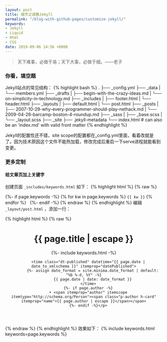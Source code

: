 ```yaml
---
layout: post
title: 细节之调教Jekyll
permalink: "/blog-with-github-pages/customize-jekyll/"
keywords:
- Jekyll
- Liquid
- Html
- CSS
date: 2019-09-06 14:56 +0800
---
```

> 天下难事，必做于易；天下大事，必做于细。——老子

### 你看，填空题
Jekyll站点的常见结构：
{% highlight bash %}
.
├── _config.yml
├── _data
|   └── members.yml
├── _drafts
|   ├── begin-with-the-crazy-ideas.md
|   └── on-simplicity-in-technology.md
├── _includes
|   ├── footer.html
|   └── header.html
├── _layouts
|   ├── default.html
|   └── post.html
├── _posts
|   ├── 2007-10-29-why-every-programmer-should-play-nethack.md
|   └── 2009-04-26-barcamp-boston-4-roundup.md
├── _sass
|   ├── _base.scss
|   └── _layout.scss
├── _site
├── .jekyll-metadata
└── index.html # can also be an 'index.md' with valid front matter
{% endhighlight %}

Jekyll的配置性还不错，site scope的配置都在_config.yml里面，看着改就是了。因为技术原因这个文件不能热加载，修改完成后重启一下serve进程就能看到变更。

### 更多定制
#### 给文章页加上关键字
创建页面 `_includes/keywords.html` 如下：
{% highlight html %}
{% raw %}
<!-- file path: _includes/keywords.html -->
{%- if page.keywords -%}
<keywords>
    {% for kw in page.keywords %}
    <code class="highlighter-rouge">{{ kw }}</code>
    {% endfor %}
</keywords>
<span>&nbsp;</span>
{%- endif -%}
{% endraw %}
{% endhighlight %}
编辑 `_layout/post.html` ，添加一行：

{% highlight html %}
{% raw %}
<!-- file path: _layout/post.html -->
<header class="post-header">
    <h1 class="post-title p-name" itemprop="name headline">{{ page.title | escape }}</h1>
    <p class="post-meta">
        {%- include keywords.html -%} <!-- 修改了这里 -->
        
        <time class="dt-published" datetime="{{ page.date | date_to_xmlschema }}" itemprop="datePublished">
            {%- assign date_format = site.minima.date_format | default: "%b %-d, %Y" -%}
            {{ page.date | date: date_format }}
        </time>
        {%- if page.author -%}
        • <span itemprop="author" itemscope itemtype="http://schema.org/Person"><span class="p-author h-card" itemprop="name">{{ page.author | escape }}</span></span>
        {%- endif -%}</p>
</header>
{% endraw %}
{% endhighlight %}
效果如下：
{% include keywords.html keywords=page.keywords %}
